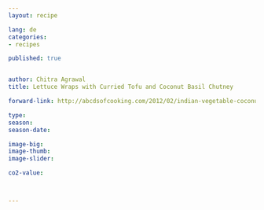 ```yaml
---
layout: recipe

lang: de
categories:
- recipes

published: true


author: Chitra Agrawal
title: Lettuce Wraps with Curried Tofu and Coconut Basil Chutney

forward-link: http://abcdsofcooking.com/2012/02/indian-vegetable-coconut-curry/

type: 
season: 
season-date:  

image-big: 
image-thumb: 
image-slider: 

co2-value: 



---
```

